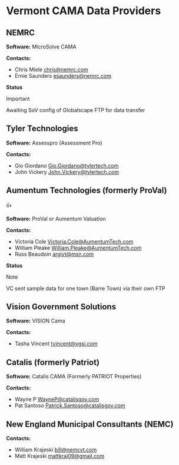 # Vermont CAMA Data Providers

## NEMRC

**Software:** MicroSolve CAMA

**Contacts:**

- Chris Miele <chris@nemrc.com>
- Ernie Saunders <esaunders@nemrc.com>

**Status**
> [!IMPORTANT]
> Awaiting SoV config of Globalscape FTP for data transfer

## Tyler Technologies

**Software:** Assesspro (Assessment Pro)

**Contacts:**

- Gio Giordano <Gio.Giordano@tylertech.com>
- John Vickery <John.Vickery@tylertech.com>

## Aumentum Technologies (formerly ProVal) 

:+1:

**Software:** ProVal or Aumentum Valuation

**Contacts:**

- Victoria Cole <Victoria.Cole@AumentumTech.com>
- William Pleake <William.Pleake@AumentumTech.com>
- Russ Beaudoin <argivt@msn.com>

**Status**
> [!NOTE]
> VC sent sample data for one town (Barre Town) via their own FTP

## Vision Government Solutions

**Software:** VISION Cama

**Contacts:**

- Tasha Vincent <tvincent@vgsi.com>

## Catalis (formerly Patriot)

**Software:** Catalis CAMA (Formerly PATRIOT Properties)

**Contacts:**
- Wayne P <WayneP@catalisgov.com>
- Pat Santoso <Patrick.Santoso@catalisgov.com>

## New England Municipal Consultants (NEMC)

**Contacts:**
- William Krajeski <bill@nemcvt.com>
- Matt Krajeski <mattkraj09@gmail.com>
